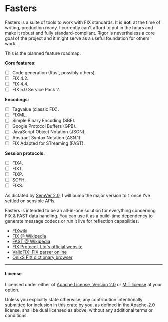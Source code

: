 # Fasters

Fasters is a suite of tools to work with FIX standards. It is **not**, at the time of writing, production ready. I currently can't afford to put in the hours and make it robust and fully standard-compliant. Rigor is nevertheless a core goal of the project and it might serve as a useful foundation for others' work.

This is the planned feature roadmap:

**Core features:**

- [ ] Code generation (Rust, possibly others).
- [ ] FIX 4.2.
- [ ] FIX 4.4.
- [ ] FIX 5.0 Service Pack 2.

**Encodings:**

- [ ] Tagvalue (classic FIX).
- [ ] FIXML.
- [ ] Simple Binary Encoding (SBE).
- [ ] Google Protocol Buffers (GPB).
- [ ] JavaScript Object Notation (JSON).
- [ ] Abstract Syntax Notation (ASN.1).
- [ ] FIX Adapted for STreaming (FAST).

**Session protocols:**

- [ ] FIX4.
- [ ] FIXT.
- [ ] FIXP.
- [ ] SOFH.
- [ ] FIXS.

As dictated by [SemVer 2.0](https://semver.org/), I will bump the major version to `1` once I've settled on sensible APIs.

Fasters is intended to be an all-in-one solution for everything concerning FIX & FAST data handling. You can use it as a build-time dependency to generate message codecs or run it live for reflection capabilities.

- [FIXwiki](http://fixwiki.org/fixwiki/FIXwiki)
- [FIX @ Wikipedia](https://it.wikipedia.org/wiki/Financial_Information_eXchange_Protocol)
- [FAST @ Wikipedia](https://en.wikipedia.org/wiki/FAST_protocol)
- [FIX Protocol, Ltd's official website](https://www.fixtrading.org)
- [ValidFIX: FIX parser online](http://www.validfix.com/fix-analyzer.html)
- [OnixS FIX dictionary browser](https://www.onixs.biz/fix-dictionary.html)

---

#### License

Licensed under either of <a href="LICENSE-APACHE">Apache License, Version
2.0</a> or <a href="LICENSE-MIT">MIT license</a> at your option.

Unless you explicitly state otherwise, any contribution intentionally submitted
for inclusion in this crate by you, as defined in the Apache-2.0 license, shall
be dual licensed as above, without any additional terms or conditions.